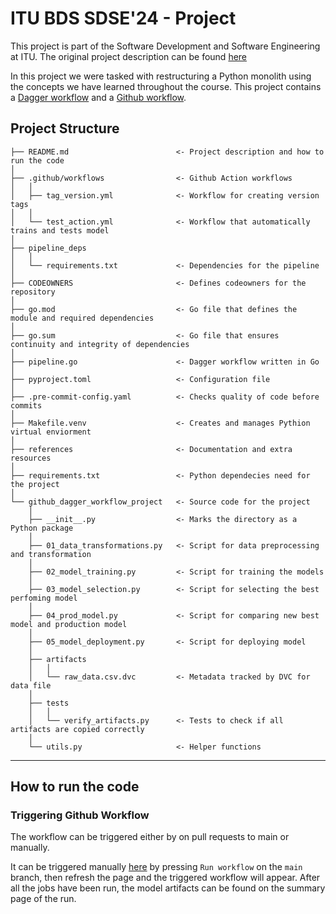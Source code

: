 # ITU BDS SDSE'24 - Project

This project is part of the Software Development and Software Engineering at ITU. The original project description can be found [here](https://github.com/lasselundstenjensen/itu-sdse-project)

In this project we were tasked with restructuring a Python monolith using the concepts we have learned throughout the course. This project contains a [Dagger workflow](https://github.com/PLtier/github-dagger-workflow-project/blob/main/pipeline.go) and a [Github workflow](https://github.com/PLtier/github-dagger-workflow-project/blob/main/.github/workflows/test_action.yml).

## Project Structure

```
├── README.md                        <- Project description and how to run the code
│
├── .github/workflows                <- Github Action workflows
│   │
│   ├── tag_version.yml              <- Workflow for creating version tags 
│   │
│   └── test_action.yml              <- Workflow that automatically trains and tests model
│
├── pipeline_deps                     
│   │
│   └── requirements.txt             <- Dependencies for the pipeline
│
├── CODEOWNERS                       <- Defines codeowners for the repository
│
├── go.mod                           <- Go file that defines the module and required dependencies
│
├── go.sum                           <- Go file that ensures continuity and integrity of dependencies
│
├── pipeline.go                      <- Dagger workflow written in Go
│
├── pyproject.toml                   <- Configuration file
│
├── .pre-commit-config.yaml          <- Checks quality of code before commits
│
├── Makefile.venv                    <- Creates and manages Pythion virtual enviorment
│
├── references                       <- Documentation and extra resources 
│
├── requirements.txt                 <- Python dependecies need for the project
│
└── github_dagger_workflow_project   <- Source code for the project
    │
    ├── __init__.py                  <- Marks the directory as a Python package
    │
    ├── 01_data_transformations.py   <- Script for data preprocessing and transformation
    │
    ├── 02_model_training.py         <- Script for training the models
    │
    ├── 03_model_selection.py        <- Script for selecting the best perfoming model
    │
    ├── 04_prod_model.py             <- Script for comparing new best model and production model
    │
    ├── 05_model_deployment.py       <- Script for deploying model
    │
    ├── artifacts
    │   │
    │   └── raw_data.csv.dvc         <- Metadata tracked by DVC for data file
    │
    ├── tests
    │   │
    │   └── verify_artifacts.py      <- Tests to check if all artifacts are copied correctly
    │
    └── utils.py                     <- Helper functions
```

---


## How to run the code

### Triggering Github Workflow

The workflow can be triggered either by on pull requests to main or manually.

 It can be triggered manually [here](https://github.com/PLtier/github-dagger-workflow-project/actions/workflows/test_action.yml) by pressing `Run workflow` on the `main` branch, then refresh the page and the triggered workflow will appear. After all the jobs have been run, the model artifacts can be found on the summary page of the run.